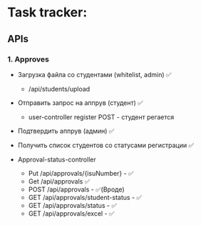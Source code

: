 # Task tracker:
## APIs

### 1. Approves
* Загрузка файла со студентами (whitelist, admin) ✅
  * /api/students/upload
* Отправить запрос на аппрув (студент) ✅
  * user-controller register POST - студент регается
* Подтвердить аппрув (админ) ✅
* Получить список студентов со статусами регистрации ✅

* Approval-status-controller
  * Put /api/approvals/{isuNumber} - ✅
  * Get /api/approvals ✅
  * POST /api/approvals - ✅(Вроде)
  * GET /api/approvals/student-status - ✅
  * GET /api/approvals/status - ✅
  * GET /api/approvals/excel - ✅
